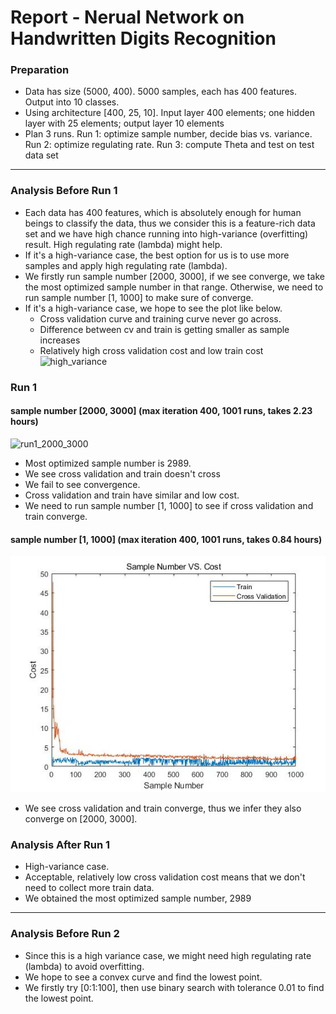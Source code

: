 
# Report - Nerual Network on Handwritten Digits Recognition

### Preparation
- Data has size (5000, 400). 5000 samples, each has 400 features. Output into 10 classes.
- Using architecture [400, 25, 10]. Input layer 400 elements; one hidden layer with 25 elements; output layer 10 elements
- Plan 3 runs. Run 1: optimize sample number, decide bias vs. variance. Run 2: optimize regulating rate. Run 3: compute Theta and test on test data set

---

### Analysis Before Run 1
- Each data has 400 features, which is absolutely enough for human beings to classify the data, thus we consider this is a feature-rich data set and we have high chance running into high-variance (overfitting) result. High regulating rate (lambda) might help.
- If it's a high-variance case, the best option for us is to use more samples and apply high regulating rate (lambda).
- We firstly run sample number [2000, 3000], if we see converge, we take the most optimized sample number in that range. Otherwise, we need to run sample number [1, 1000] to make sure of converge.
- If it's a high-variance case, we hope to see the plot like below. 
	- Cross validation curve and training curve never go across. 
	- Difference between cv and train is getting smaller as sample increases
	- Relatively high cross validation cost and low train cost  
	![high_variance](https://github.com/TrentaIcedCoffee/algo-ml/blob/master/readme_resource/high_variance.png)

### Run 1 
#### sample number [2000, 3000] (max iteration 400, 1001 runs, takes 2.23 hours)
![run1_2000_3000](https://github.com/TrentaIcedCoffee/algo-ml/blob/master/readme_resource/run1_2000_3000.jpg) 
- Most optimized sample number is 2989.
- We see cross validation and train doesn't cross
- We fail to see convergence.
- Cross validation and train have similar and low cost.
- We need to run sample number [1, 1000] to see if cross validation and train converge.  
#### sample number [1, 1000] (max iteration 400, 1001 runs, takes 0.84 hours)  
![run1_1_1000](https://github.com/TrentaIcedCoffee/algo-ml/blob/ali/readme_resource/run1_1_1000.jpg)  
- We see cross validation and train converge, thus we infer they also converge on [2000, 3000].
### Analysis After Run 1
- High-variance case.
- Acceptable, relatively low cross validation cost means that we don't need to collect more train data.
- We obtained the most optimized sample number, 2989  

---

### Analysis Before Run 2
- Since this is a high variance case, we might need high regulating rate (lambda) to avoid overfitting.
- We hope to see a convex curve and find the lowest point.
- We firstly try [0:1:100], then use binary search with tolerance 0.01 to find the lowest point.
